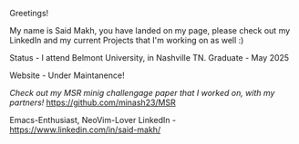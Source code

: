 Greetings! 

My name is Said Makh, you have landed on my page, please check out my LinkedIn and my current Projects that I'm working on as well :)



Status - I attend Belmont University, in Nashville TN. 
Graduate - May 2025

Website - Under Maintanence! 

*Check out my MSR minig challengage paper that I worked on, with my partners!*
https://github.com/minash23/MSR

Emacs-Enthusiast, NeoVim-Lover
LinkedIn - https://www.linkedin.com/in/said-makh/
